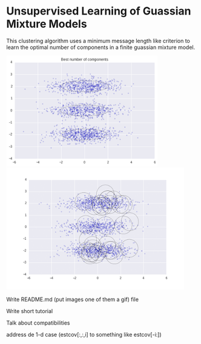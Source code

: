 # Unsupervised Learning of Guassian Mixture Models

This clustering algorithm uses a minimum message length like criterion to learn the optimal number of components in a finite guassian mixture model. 

<p float="left">
  <img src="./figures/best_number_components.png" width="400" /> 
  <img src="./figures/animated.gif" width="470" />
</p>

Write README.md (put images one of them a gif) file

Write short tutorial

Talk about compatibilities

address de 1-d case (estcov[:,:,i] to something like estcov[-i:]) 
